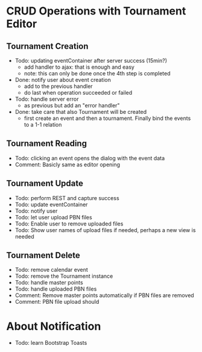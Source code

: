 
# CRUD Operations with Tournament Editor

## Tournament Creation

- Todo: updating eventContainer after server success (15min?)
    * add handler to ajax: that is enough and easy
    * note: this can only be done once the 4th step is completed
- Done: notify user about event creation
    * add to the previous handler
    * do last when operation succeeded or failed
- Todo: handle server error
    * as previous but add an "error handler"
- Done: take care that also Tournament will be created
    * first create an event and then a tournament. Finally bind the events 
      to a 1-1 relation

## Tournament Reading

- Todo: clicking an event opens the dialog with the event data
- Comment: Basicly same as editor opening

## Tournament Update

- Todo: perform REST and capture success
- Todo: update eventContainer
- Todo: notify user
- Todo: let user upload PBN files
- Todo: Enable user to remove uploaded files
- Todo: Show user names of upload files if needed, perhaps a new view is needed


## Tournament Delete

- Todo: remove calendar event
- Todo: remove the Tournament instance
- Todo: handle master points
- Todo: handle uploaded PBN files
- Comment: Remove master points automatically if PBN files are removed
- Comment: PBN file upload should

# About Notification

- Todo: learn Bootstrap Toasts


